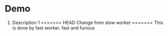 # Demo
1. Description 1
<<<<<<< HEAD
Change from slow worker
=======
This is done by fast worker.
fast and furious